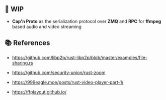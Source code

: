 

## 🚧 WIP

* **Cap'n Proto** as the serialization protocol over **ZMQ** and **RPC** for **ffmpeg** based audio and video streaming

## 📚 References

* https://github.com/libp2p/rust-libp2p/blob/master/examples/file-sharing.rs

* https://github.com/security-union/rust-zoom

* https://999eagle.moe/posts/rust-video-player-part-1/

* https://ffplayout.github.io/
